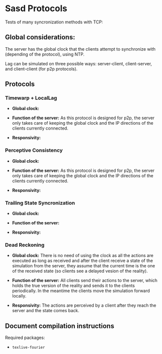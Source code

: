 # Sasd Protocols

Tests of many syncronization methods with TCP:

## Global considerations:

The server has the global clock that the clients attempt to synchronize with (depending of the protocol), using NTP.

Lag can be simulated on three possible ways: server-client, client-server, and client-client (for p2p protocols).

## Protocols

### Timewarp + LocalLag

* **Global clock:**

* **Function of the server:** As this protocol is designed for p2p, the server only takes care of keeping the global clock and the IP directions of the clients currently connected.

* **Responsivity:**

### Perceptive Consistency

* **Global clock:**

* **Function of the server:** As this protocol is designed for p2p, the server only takes care of keeping the global clock and the IP directions of the clients currently connected.

* **Responsivity:**

### Trailing State Syncronization

* **Global clock:**

* **Function of the server:**

* **Responsivity:**

### Dead Reckoning

<!-- Check if this is correct! -->

* **Global clock:** There is no need of using the clock as all the actions are executed as long as received and after the client receive a state of the simulation from the server, they assume that the current time is the one of the received state (so clients see a delayed vesion of the reality).

* **Function of the server:** All clients send their actions to the server, which holds the true version of the reality and sends it to the clients periodically. In the meantime the clients move the simulation forward locally.

* **Responsivity:** The actions are perceived by a client after they reach the server and the state comes back.

## Document compilation instructions

Required packages:

- `texlive-fourier`
